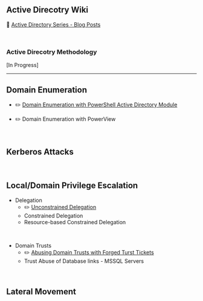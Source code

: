 ## Active Direcotry Wiki

🔎 [Active Directory Series - Blog Posts](https://medium.com/r3d-buck3t/https-medium-com-r3d-buck3t-ad-series/home)


<p>&nbsp;</p>

### Active Direcotry Methodology 
[In Progress]









---

## Domain Enumeration 
- ✏️ [Domain Enumeration with PowerShell Active Directory Module](https://github.com/nairuzabulhul/R3d-Buck3T/blob/master/Active%20Directory/Domain%20Enumeration%20with%20PowerShell%20Active%20Directory%20Module.md)

- ✏️ Domain Enumeration with PowerView


<p>&nbsp;</p>

## Kerberos Attacks 

<p>&nbsp;</p>

## Local/Domain Privilege Escalation

- Delegation
  - ✏️ [Unconstrained Delegation]()
  - Constrained Delegation 
  - Resource-based Constrained Delegation 

&nbsp;
- Domain Trusts
   - ✏️ [Abusing Domain Trusts with Forged Turst Tickets](https://github.com/nairuzabulhul/R3d-Buck3T/blob/master/Active%20Directory/Domain%20Trusts%20-%20Forging%20Trust%20Tickets.md)
   - Trust Abuse of Database links - MSSQL Servers
 
<p>&nbsp;</p>

## Lateral Movement

